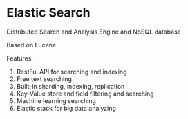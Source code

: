 # Elastic Search

Distributed Search and Analysis Engine and NoSQL database

Based on Lucene.

Features:

1. RestFul API for searching and indexing
2. Free text searching
3. Built-in sharding, indexing, replication
4. Key-Value store and field filtering and searching
5. Machine learning searching
6. Elastic stack for big data analyzing

